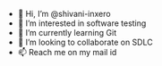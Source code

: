 - 👋 Hi, I’m @shivani-inxero
- 👀 I’m interested in software testing
- 🌱 I’m currently learning Git
- 💞️ I’m looking to collaborate on SDLC
- 📫 Reach me on my mail id

<!---
shivani-inxero/shivani-inxero is a ✨ special ✨ repository because its `README.md` (this file) appears on your GitHub profile.
You can click the Preview link to take a look at your changes.
--->

